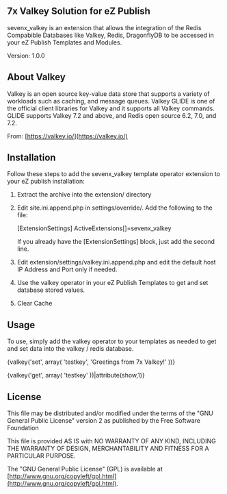 ## 7x Valkey Solution for eZ Publish

sevenx_valkey is an extension that allows the integration of the Redis Compabible Databases like Valkey, Redis, DragonflyDB to be accessed in your eZ Publish Templates and Modules.

Version: 1.0.0

## About Valkey

Valkey is an open source key-value data store that supports a variety of workloads such as caching, and message queues. Valkey GLIDE is one of the official client libraries for Valkey and it supports all Valkey commands. GLIDE supports Valkey 7.2 and above, and Redis open source 6.2, 7.0, and 7.2.

From: [https://valkey.io/](https://valkey.io/)

## Installation

Follow these steps to add the sevenx_valkey template operator extension to your eZ publish installation:

  1) Extract the archive into the extension/ directory

  2) Edit site.ini.append.php in settings/override/. Add the following to the file:

       [ExtensionSettings]
       ActiveExtensions[]=sevenx_valkey

     If you already have the [ExtensionSettings] block, just add the second line.

  3) Edit extension/settings/valkey.ini.append.php and edit the default host IP Address and Port only if needed.

  4) Use the valkey operator in your eZ Publish Templates to get and set database stored values.

  5) Clear Cache

## Usage

To use, simply add the valkey operator to your templates as needed to get and set data into the valkey / redis database.

{valkey('set', array( 'testkey', 'Greetings from 7x Valkey!' ))}

{valkey('get', array( 'testkey' ))|attribute(show,1)}

## License

This file may be distributed and/or modified under the terms of the "GNU
General Public License" version 2 as published by the Free Software Foundation

This file is provided AS IS with NO WARRANTY OF ANY KIND, INCLUDING THE
WARRANTY OF DESIGN, MERCHANTABILITY AND FITNESS FOR A PARTICULAR PURPOSE.

The "GNU General Public License" (GPL) is available at
[http://www.gnu.org/copyleft/gpl.html](http://www.gnu.org/copyleft/gpl.html).
